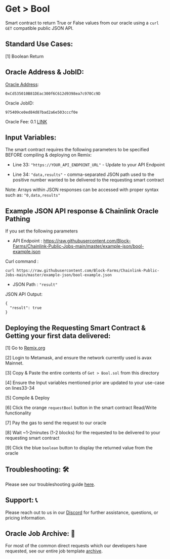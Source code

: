 # Get > Bool
Smart contract to return True or False values from our oracle using a `curl GET` compatible public JSON API.

## Standard Use Cases:
[1] Boolean Return

## Oracle Address & JobID:
[Oracle Address](https://snowtrace.io/address/0xcd535010b81deac300f6c612d9398ea7c970cc9d): 
```
0xCd535010B81DEac300f6C612d9398ea7c970Cc9D
```
Oracle JobID: 
```
975409ce0ed84d87bad2a6e503cccf0e
```
Oracle Fee: 0.1 [LINK](https://snowtrace.io/address/0x5947bb275c521040051d82396192181b413227a3)

## Input Variables:
The smart contract requires the following parameters to be specified BEFORE compiling & deploying on Remix:

* Line 33: `"https://YOUR_API_ENDPOINT_URL"` - Update to your API Endpoint

* Line 34: `"data,results"` - comma-separated JSON path used to the positive number wanted to be delivered to the requesting smart contract

Note: Arrays within JSON responses can be accessed with proper syntax such as: `"0,data,results"`

## Example JSON API response & Chainlink Oracle Pathing
If you set the following parameters

* API Endpoint : https://raw.githubusercontent.com/Block-Farms/Chainlink-Public-Jobs-main/master/example-json/bool-example.json

Curl command : 
```
curl https://raw.githubusercontent.com/Block-Farms/Chainlink-Public-Jobs-main/master/example-json/bool-example.json
```

* JSON Path : `"result"`

JSON API Output:
```
{
  "result": true
}
```
## Deploying the Requesting Smart Contract & Getting your first data delivered:
[1] Go to [Remix.org](https://remix.ethereum.org/)

[2] Login to Metamask, and ensure the network currently used is avax Mainnet.

[3] Copy & Paste the entire contents of `Get > Bool.sol` from this directory

[4] Ensure the Input variables mentioned prior are updated to your use-case on lines33-34

[5] Compile & Deploy

[6] Click the orange `requestBool` button in the smart contract Read/Write functionality

[7] Pay the gas to send the request to our oracle

[8] Wait ~1-2minutes (1-2 blocks) for the requested to be delivered to your requesting smart contract

[9] Click the blue `boolean` button to display the returned value from the oracle

## Troubleshooting: :hammer_and_wrench:
Please see our troubleshooting guide [here](https://github.com/Block-Farms/Chainlink-Public-Jobs/blob/master/README.md#troubleshooting).

## Support: :telephone_receiver:
Please reach out to us in our [Discord](https://discord.gg/PgxRVrDUm7) for further assistance, questions, or pricing information.

## Oracle Job Archive: :scroll:
For most of the common direct requests which our developers have requested, see our entire job template [archive](https://github.com/Block-Farms/Chainlink-Job-Spec-Template-Smart-Contract-Archive/tree/main/2_Direct_Request).
